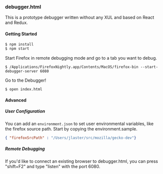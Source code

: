 ### debugger.html

This is a prototype debugger written without any XUL and based on React and Redux.

#### Getting Started

```js
$ npm install
$ npm start
```

Start Firefox in remote debugging mode and go to a tab you want to debug.

```
$ /Applications/FirefoxNightly.app/Contents/MacOS/firefox-bin --start-debugger-server 6080
```

Go to the Debugger!

```
$ open index.html
```


#### Advanced

##### User Configuration

You can add an `environment.json` to set user environmental variables, like the firefox source path. Start by copying the environment.sample.

```json
{ "firefoxSrcPath" : "/Users/jlaster/src/mozilla/gecko-dev"}
```

##### Remote Debugging
If you'd like to connect an existing browser to debugger.html, you can press "shift+F2" and type "listen" with the port 6080.
